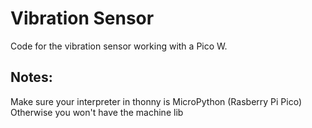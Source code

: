 # Vibration Sensor
Code for the vibration sensor working with a Pico W.

## Notes:
Make sure your interpreter in thonny is MicroPython (Rasberry Pi Pico) 
Otherwise you won't have the machine lib
